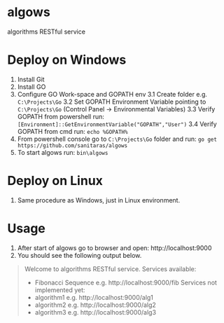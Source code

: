 # algows
algorithms RESTful service

# Deploy on Windows
1. Install Git
2. Install GO
3. Configure GO Work-space and GOPATH env
  3.1 Create folder e.g. `C:\Projects\Go`
  3.2 Set GOPATH Environment Variable pointing to `C:\Projects\Go` (Control Panel -> Environmental Variables)
  3.3 Verify GOPATH from powershell run: `[Environment]::GetEnvironmentVariable("GOPATH","User")`
  3.4 Verify GOPATH from cmd run: `echo %GOPATH%`
4. From powershell console go to `C:\Projects\Go` folder and run: `go get https://github.com/sanitaras/algows`
5. To start algows run: `bin\algows`

# Deploy on Linux
1. Same procedure as Windows, just in Linux environment.

# Usage
1. After start of algows go to browser and open: http://localhost:9000
2. You should see the following output below.

> Welcome to algorithms RESTful service.
> Services available: 
> - Fibonacci Sequence e.g. http://localhost:9000/fib 
> Services not implemented yet:
> - algorithm1 e.g. http://localhost:9000/alg1 
> - algorithm2 e.g. http://localhost:9000/alg2 
> - algorithm3 e.g. http://localhost:9000/alg3 

